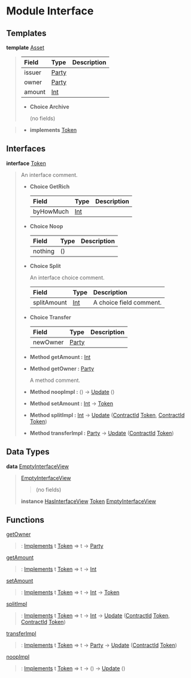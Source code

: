 # <a name="module-interface-72439"></a>Module Interface

## Templates

<a name="type-interface-asset-25340"></a>**template** [Asset](#type-interface-asset-25340)

> | Field                                                                                   | Type                                                                                    | Description |
> | :-------------------------------------------------------------------------------------- | :-------------------------------------------------------------------------------------- | :---------- |
> | issuer                                                                                  | [Party](https://docs.daml.com/daml/stdlib/Prelude.html#type-da-internal-lf-party-57932) |  |
> | owner                                                                                   | [Party](https://docs.daml.com/daml/stdlib/Prelude.html#type-da-internal-lf-party-57932) |  |
> | amount                                                                                  | [Int](https://docs.daml.com/daml/stdlib/Prelude.html#type-ghc-types-int-37261)          |  |
> 
> * **Choice Archive**
>   
>   (no fields)

> * **implements** [Token](#type-interface-token-10651)

## Interfaces

<a name="type-interface-token-10651"></a>**interface** [Token](#type-interface-token-10651)

> An interface comment.
> 
> * **Choice GetRich**
>   
>   | Field                                                                          | Type                                                                           | Description |
>   | :----------------------------------------------------------------------------- | :----------------------------------------------------------------------------- | :---------- |
>   | byHowMuch                                                                      | [Int](https://docs.daml.com/daml/stdlib/Prelude.html#type-ghc-types-int-37261) |  |
> 
> * **Choice Noop**
>   
>   | Field   | Type    | Description |
>   | :------ | :------ | :---------- |
>   | nothing | ()      |  |
> 
> * **Choice Split**
>   
>   An interface choice comment.
>   
>   | Field                                                                          | Type                                                                           | Description |
>   | :----------------------------------------------------------------------------- | :----------------------------------------------------------------------------- | :---------- |
>   | splitAmount                                                                    | [Int](https://docs.daml.com/daml/stdlib/Prelude.html#type-ghc-types-int-37261) | A choice field comment. |
> 
> * **Choice Transfer**
>   
>   | Field                                                                                   | Type                                                                                    | Description |
>   | :-------------------------------------------------------------------------------------- | :-------------------------------------------------------------------------------------- | :---------- |
>   | newOwner                                                                                | [Party](https://docs.daml.com/daml/stdlib/Prelude.html#type-da-internal-lf-party-57932) |  |
> 
> * **Method getAmount :** [Int](https://docs.daml.com/daml/stdlib/Prelude.html#type-ghc-types-int-37261)
> 
> * **Method getOwner :** [Party](https://docs.daml.com/daml/stdlib/Prelude.html#type-da-internal-lf-party-57932)
>   
>   A method comment.
> 
> * **Method noopImpl :** () -\> [Update](https://docs.daml.com/daml/stdlib/Prelude.html#type-da-internal-lf-update-68072) ()
> 
> * **Method setAmount :** [Int](https://docs.daml.com/daml/stdlib/Prelude.html#type-ghc-types-int-37261) -\> [Token](#type-interface-token-10651)
> 
> * **Method splitImpl :** [Int](https://docs.daml.com/daml/stdlib/Prelude.html#type-ghc-types-int-37261) -\> [Update](https://docs.daml.com/daml/stdlib/Prelude.html#type-da-internal-lf-update-68072) ([ContractId](https://docs.daml.com/daml/stdlib/Prelude.html#type-da-internal-lf-contractid-95282) [Token](#type-interface-token-10651), [ContractId](https://docs.daml.com/daml/stdlib/Prelude.html#type-da-internal-lf-contractid-95282) [Token](#type-interface-token-10651))
> 
> * **Method transferImpl :** [Party](https://docs.daml.com/daml/stdlib/Prelude.html#type-da-internal-lf-party-57932) -\> [Update](https://docs.daml.com/daml/stdlib/Prelude.html#type-da-internal-lf-update-68072) ([ContractId](https://docs.daml.com/daml/stdlib/Prelude.html#type-da-internal-lf-contractid-95282) [Token](#type-interface-token-10651))

## Data Types

<a name="type-interface-emptyinterfaceview-28816"></a>**data** [EmptyInterfaceView](#type-interface-emptyinterfaceview-28816)

> <a name="constr-interface-emptyinterfaceview-1101"></a>[EmptyInterfaceView](#constr-interface-emptyinterfaceview-1101)
> 
> > (no fields)
> 
> **instance** [HasInterfaceView](https://docs.daml.com/daml/stdlib/Prelude.html#class-da-internal-interface-hasinterfaceview-4492) [Token](#type-interface-token-10651) [EmptyInterfaceView](#type-interface-emptyinterfaceview-28816)

## Functions

<a name="function-interface-getowner-36980"></a>[getOwner](#function-interface-getowner-36980)

> : [Implements](https://docs.daml.com/daml/stdlib/Prelude.html#type-da-internal-interface-implements-92077) t [Token](#type-interface-token-10651) =\> t -\> [Party](https://docs.daml.com/daml/stdlib/Prelude.html#type-da-internal-lf-party-57932)

<a name="function-interface-getamount-416"></a>[getAmount](#function-interface-getamount-416)

> : [Implements](https://docs.daml.com/daml/stdlib/Prelude.html#type-da-internal-interface-implements-92077) t [Token](#type-interface-token-10651) =\> t -\> [Int](https://docs.daml.com/daml/stdlib/Prelude.html#type-ghc-types-int-37261)

<a name="function-interface-setamount-37812"></a>[setAmount](#function-interface-setamount-37812)

> : [Implements](https://docs.daml.com/daml/stdlib/Prelude.html#type-da-internal-interface-implements-92077) t [Token](#type-interface-token-10651) =\> t -\> [Int](https://docs.daml.com/daml/stdlib/Prelude.html#type-ghc-types-int-37261) -\> [Token](#type-interface-token-10651)

<a name="function-interface-splitimpl-93694"></a>[splitImpl](#function-interface-splitimpl-93694)

> : [Implements](https://docs.daml.com/daml/stdlib/Prelude.html#type-da-internal-interface-implements-92077) t [Token](#type-interface-token-10651) =\> t -\> [Int](https://docs.daml.com/daml/stdlib/Prelude.html#type-ghc-types-int-37261) -\> [Update](https://docs.daml.com/daml/stdlib/Prelude.html#type-da-internal-lf-update-68072) ([ContractId](https://docs.daml.com/daml/stdlib/Prelude.html#type-da-internal-lf-contractid-95282) [Token](#type-interface-token-10651), [ContractId](https://docs.daml.com/daml/stdlib/Prelude.html#type-da-internal-lf-contractid-95282) [Token](#type-interface-token-10651))

<a name="function-interface-transferimpl-36342"></a>[transferImpl](#function-interface-transferimpl-36342)

> : [Implements](https://docs.daml.com/daml/stdlib/Prelude.html#type-da-internal-interface-implements-92077) t [Token](#type-interface-token-10651) =\> t -\> [Party](https://docs.daml.com/daml/stdlib/Prelude.html#type-da-internal-lf-party-57932) -\> [Update](https://docs.daml.com/daml/stdlib/Prelude.html#type-da-internal-lf-update-68072) ([ContractId](https://docs.daml.com/daml/stdlib/Prelude.html#type-da-internal-lf-contractid-95282) [Token](#type-interface-token-10651))

<a name="function-interface-noopimpl-41891"></a>[noopImpl](#function-interface-noopimpl-41891)

> : [Implements](https://docs.daml.com/daml/stdlib/Prelude.html#type-da-internal-interface-implements-92077) t [Token](#type-interface-token-10651) =\> t -\> () -\> [Update](https://docs.daml.com/daml/stdlib/Prelude.html#type-da-internal-lf-update-68072) ()
